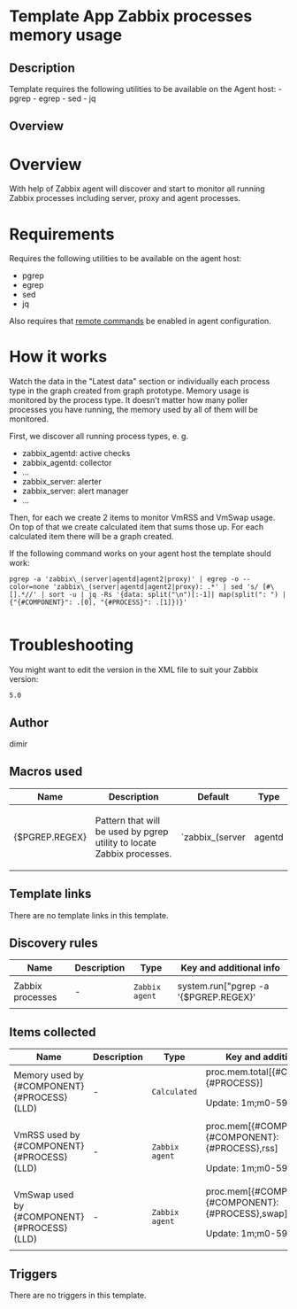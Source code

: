 # Template App Zabbix processes memory usage

## Description

Template requires the following utilities to be available on the Agent host: - pgrep - egrep - sed - jq

## Overview

Overview
========


With help of Zabbix agent will discover and start to monitor all running Zabbix processes including server, proxy and agent processes.


Requirements
============


Requires the following utilities to be available on the agent host:


* pgrep
* egrep
* sed
* jq


Also requires that [remote commands](https://www.zabbix.com/documentation/current/manual/config/notifications/action/operation/remote_command) be enabled in agent configuration.


How it works
============


Watch the data in the "Latest data" section or individually each process type in the graph created from graph prototype. Memory usage is monitored by the process type. It doesn't matter how many poller processes you have running, the memory used by all of them will be monitored.


First, we discover all running process types, e. g.


* zabbix\_agentd: active checks
* zabbix\_agentd: collector
* ...
* zabbix\_server: alerter
* zabbix\_server: alert manager
* ...


Then, for each we create 2 items to monitor VmRSS and VmSwap usage. On top of that we create calculated item that sums those up. For each calculated item there will be a graph created.


If the following command works on your agent host the template should work:



```
pgrep -a 'zabbix\_(server|agentd|agent2|proxy)' | egrep -o --color=none 'zabbix\_(server|agentd|agent2|proxy): .*' | sed 's/ [#\[].*//' | sort -u | jq -Rs '{data: split("\n")[:-1]| map(split(": ") | {"{#COMPONENT}": .[0], "{#PROCESS}": .[1]})}'  
  

```

Troubleshooting
===============


You might want to edit the version in the XML file to suit your Zabbix version:



```
5.0
```


## Author

dimir

## Macros used

|Name|Description|Default|Type|
|----|-----------|-------|----|
|{$PGREP.REGEX}|<p>Pattern that will be used by pgrep utility to locate Zabbix processes.</p>|`zabbix_(server|agentd|agent2|proxy)`|Text macro|
## Template links

There are no template links in this template.

## Discovery rules

|Name|Description|Type|Key and additional info|
|----|-----------|----|----|
|Zabbix processes|<p>-</p>|`Zabbix agent`|system.run["pgrep -a '{$PGREP.REGEX}' | egrep -o --color=none '{$PGREP.REGEX}: .*' | sed 's/ [#\[].*//' | sort -u | jq -Rs '{\"data\": split(\"\n\") | map(select(length > 0)) | map(split(\": \") | {\"{#COMPONENT}\": .[0], \"{#PROCESS}\": .[1]})}'"]<p>Update: 1m</p>|
## Items collected

|Name|Description|Type|Key and additional info|
|----|-----------|----|----|
|Memory used by {#COMPONENT} {#PROCESS} (LLD)|<p>-</p>|`Calculated`|proc.mem.total[{#COMPONENT},{#PROCESS}]<p>Update: 1m;m0-59</p>|
|VmRSS used by {#COMPONENT} {#PROCESS} (LLD)|<p>-</p>|`Zabbix agent`|proc.mem[{#COMPONENT},,,{#COMPONENT}: {#PROCESS},rss]<p>Update: 1m;m0-59</p>|
|VmSwap used by {#COMPONENT} {#PROCESS} (LLD)|<p>-</p>|`Zabbix agent`|proc.mem[{#COMPONENT},,,{#COMPONENT}: {#PROCESS},swap]<p>Update: 1m;m0-59</p>|
## Triggers

There are no triggers in this template.

